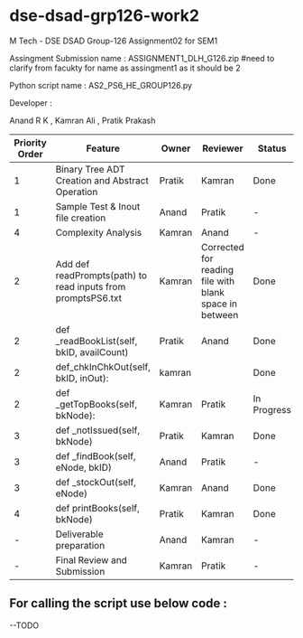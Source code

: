 # dse-dsad-grp126-work2
M Tech - DSE DSAD Group-126 Assignment02 for SEM1

Assingment Submission name :  ASSIGNMENT1_DLH_G126.zip #need to clarify from facukty for name as assingment1 as it should be 2

Python script name : AS2_PS6_HE_GROUP126.py

Developer :

Anand R K , Kamran Ali , Pratik Prakash

| Priority Order  | Feature |Owner |Reviewer |Status|
| ------------- | ------------- |------------- |------------- |------------- |
| 1  | Binary Tree ADT Creation and Abstract Operation  |Pratik  |Kamran  | Done |
| 1  | Sample Test & Inout file creation  |Anand  |Pratik  |-  |
| 4  | Complexity Analysis  |Kamran  |Anand  |-  |
| 2  | Add def readPrompts(path) to read inputs from promptsPS6.txt  | Kamran  | Corrected for reading file with blank space in between | Done |
| 2  | def _readBookList(self, bkID, availCount)  |Pratik  |Anand  | Done  |
| 2  | def_chkInChkOut(self, bkID, inOut):   |kamran  |  | Done  |
| 2  | def _getTopBooks(self, bkNode):  |Kamran  |Pratik  | In Progress  |
| 3  | def _notIssued(self, bkNode)  |Pratik  |Kamran  | Done |
| 3  | def _findBook(self, eNode, bkID)   |Anand  |Pratik  |-  |
| 3  | def _stockOut(self, eNode)   |Kamran  |Anand  | Done  |
| 4  | def printBooks(self, bkNode)  |Pratik  |Kamran  |Done |
| -  | Deliverable preparation  |Anand  |Kamran  |-  |
| -  | Final Review and Submission |Kamran  |Pratik  |-  |





## For calling the script use below code :
--TODO

